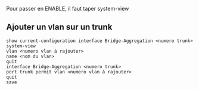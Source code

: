 Pour passer en ENABLE, il faut taper system-view

## Ajouter un vlan sur un trunk

```
show current-configuration interface Bridge-Aggregation <numero trunk>
system-view
vlan <numero vlan à rajouter>
name <nom du vlan>
quit
interface Bridge-Aggregation <numero trunk>
port trunk permit vlan <numero vlan à rajouter>
quit
save
```
